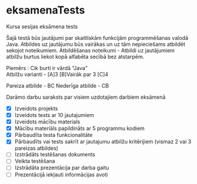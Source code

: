 # eksamenaTests
Kursa sesijas eksāmena tests

Šajā testā būs jautājumi par skaitliskām funkcijām programmēšanas valodā Java.
Atbildes uz jautājumu būs vairākas un uz tām nepieciešams atbildēt sekojot noteikumiem.
Atbildēšanas noteikumi - Atbildi uz jautājumiem atbilžu burtus liekot kopā alfabēta secībā bez atstarpēm.

Piemērs : 
Cik burti ir vārdā "Java"  
Atbilžu varianti - 
[A]3 
[B]Vairāk par 3 
[C]4

Pareiza  atbilde - BC
Nederīga atbilde - CB

Darāmo darbu saraksts par visiem uzdotajiem darbiem eksāmenā

- [x] Izveidots projekts
- [x] Izveidots tests ar 10 jautajumiem
- [x] Izveidots mācību materials
- [x] Mācību materiāls papildināts ar 5 programmu kodiem
- [x] Pārbaudīta testa funkcionalitāte
- [x] Pārbaudīts vai tests sakrīt ar jautajumu atbilžu kritērijiem (vismaz 2 vai 3 pareizas atbildes)
- [ ] Izstrādāts testēšanas dokuments
- [ ] Veikta testēšana
- [ ] Izstrādāta prezentācija par darba gaitu
- [ ] Prezentācijā iekļauti informācijas avoti
